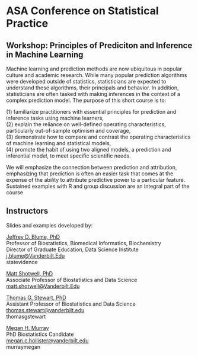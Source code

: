 # ASA Conference on Statistical Practice
## Workshop: Principles of Prediciton and Inference in Machine Learning 

Machine learning and prediction methods are now ubiquitous in popular culture and academic research. While many popular prediction algorithms were developed outside of statistics, statisticians are expected to understand these algorithms, their principals and behavior. In addition, statisticians are often tasked with making inferences in the context of a complex prediction model. The purpose of this short course is to:

(1)	familiarize practitioners with essential principles for prediction and inference tasks using machine learners,   
(2)	explain the reliance on well-defined operating characteristics, particularly out-of-sample optimism and coverage,  
(3)	demonstrate how to compare and contrast the operating characteristics of machine learning and statistical models,  
(4)	promote the habit of using two aligned models, a prediction and inferential model, to meet specific scientific needs.   

We will emphasize the connection between prediction and attribution, emphasizing that prediction is often an easier task that comes at the expense of the ability to attribute predictive power to a particular feature. Sustained examples with R and group discussion are an integral part of the course

## Instructors

Slides and examples developed by:

[Jeffrey D. Blume, PhD](https://www.vumc.org/biostatistics/person/jeffrey-d-blume-phd)  
Professor of Biostatistics, Biomedical Informatics, Biochemistry  
Director of Graduate Education, Data Science Institute  
<i class="fas fa-envelope"></i> j.blume@Vanderbilt.Edu    
<i class="fab fa-github-square"></i> statevidence  

[Matt Shotwell, PhD](https://www.vumc.org/biostatistics/person/matt-shotwell-phd)  
Associate Professor of Biostatistics and Data Science   
<i class="fas fa-envelope"></i> matt.shotwell@Vanderbilt.Edu  

[Thomas G. Stewart, PhD](http://biostat.app.vumc.org/wiki/Main/ThomasStewart)  
Assistant Professor of Biostatistics and Data Science    
<i class="fas fa-envelope"></i> thomas.stewart@vanderbilt.edu  
<i class="fab fa-github-square"></i> thomasgstewart  

[Megan H. Murray](https://www.meganhmurray.com/)  
PhD Biostatistics Candidate   
<i class="fas fa-envelope"></i> megan.c.hollister@vanderbilt.edu  
<i class="fab fa-github-square"></i> murraymegan  


